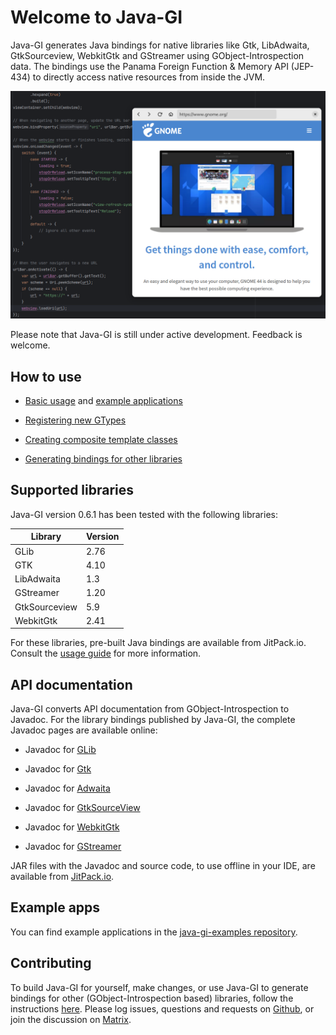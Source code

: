 # Welcome to Java-GI

Java-GI generates Java bindings for native libraries like Gtk, LibAdwaita, GtkSourceview, WebkitGtk and GStreamer using GObject-Introspection data. The bindings use the Panama Foreign Function & Memory API (JEP-434) to directly access native resources from inside the JVM.

![Screenshot of Java-GI code with the Browser example](img/browser-screenshot.png)

Please note that Java-GI is still under active development. Feedback is welcome.

## How to use

* [Basic usage](usage.md) and [example applications](examples.md)

* [Registering new GTypes](register.md)

* [Creating composite template classes](templates.md)

* [Generating bindings for other libraries](generate.md)

## Supported libraries

Java-GI version 0.6.1 has been tested with the following libraries:

| Library       | Version |
|---------------|---------|
| GLib          | 2.76    |
| GTK           | 4.10    |
| LibAdwaita    | 1.3     |
| GStreamer     | 1.20    |
| GtkSourceview | 5.9     |
| WebkitGtk     | 2.41    |

For these libraries, pre-built Java bindings are available from JitPack.io. Consult the [usage guide](usage.md) for more information.

## API documentation

Java-GI converts API documentation from GObject-Introspection to Javadoc. For the library bindings published by Java-GI, the complete Javadoc pages are available online:

* Javadoc for [GLib](https://jwharm.github.io/java-gi/glib/org.gnome.glib/module-summary.html)
    
* Javadoc for [Gtk](https://jwharm.github.io/java-gi/gtk/org.gnome.gtk/module-summary.html)
    
* Javadoc for [Adwaita](https://jwharm.github.io/java-gi/adwaita/org.gnome.adwaita/module-summary.html)
    
* Javadoc for [GtkSourceView](https://jwharm.github.io/java-gi/gtksourceview/org.gnome.gtksourceview/module-summary.html)

* Javadoc for [WebkitGtk](https://jwharm.github.io/java-gi/webkitgtk/org.gnome.webkitgtk/module-summary.html)

* Javadoc for [GStreamer](https://jwharm.github.io/java-gi/gstreamer/org.freedesktop.gstreamer/module-summary.html)

JAR files with the Javadoc and source code, to use offline in your IDE, are available from [JitPack.io](https://jitpack.io/#jwharm/java-gi/0.6.1).

## Example apps

You can find example applications in the [java-gi-examples repository](https://github.com/jwharm/java-gi-examples).

## Contributing

To build Java-GI for yourself, make changes, or use Java-GI to generate bindings for other (GObject-Introspection based) libraries, follow the instructions [here](https://jwharm.github.io/java-gi/generate/). Please log issues, questions and requests on [Github](https://github.com/jwharm/java-gi), or join the discussion on [Matrix](https://matrix.to/#/#java-gi:matrix.org).
